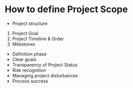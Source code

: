 # How to define Project Scope

* Project structure
 1. Project Goal
 2. Project Timeline & Order
 3. Milestones
* Definition phase
* Clear goals
* Transparency of Project Status
* Risk recognition
* Managing project disturbances
* Process success
